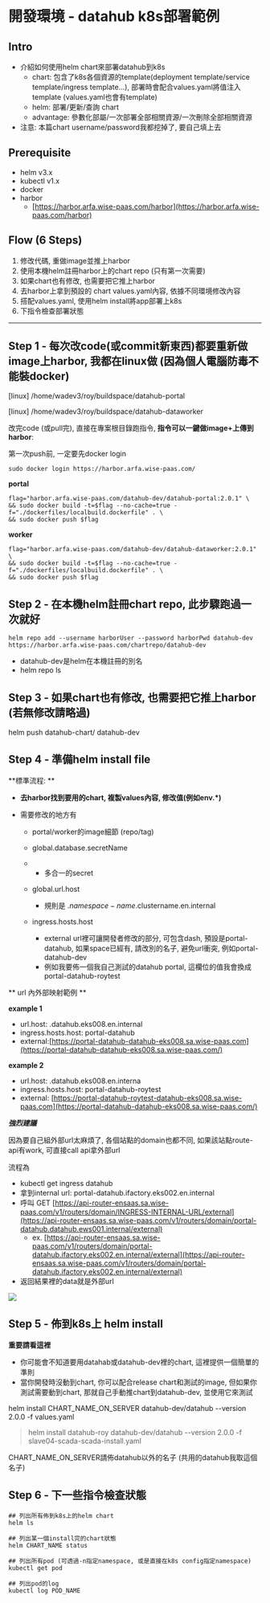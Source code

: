 # 開發環境 - datahub k8s部署範例

## Intro

* 介紹如何使用helm chart來部署datahub到k8s
  * chart: 包含了k8s各個資源的template\(deployment template/service template/ingress template...\), 部署時會配合values.yaml將值注入template \(values.yaml也會有template\)
  * helm: 部署/更新/查詢 chart
  * advantage: 參數化部屬/一次部署全部相關資源/一次刪除全部相關資源
* 注意: 本篇chart username/password我都挖掉了, 要自己填上去

## Prerequisite

* helm v3.x
* kubectl v1.x
* docker
* harbor
  * [https://harbor.arfa.wise-paas.com/harbor](https://harbor.arfa.wise-paas.com/harbor)

## Flow \(6 Steps\)

1. 修改代碼, 重做image並推上harbor
2. 使用本機helm註冊harbor上的chart repo \(只有第一次需要\)
3. 如果chart也有修改, 也需要把它推上harbor
4. 去harbor上拿到預設的 chart values.yaml內容, 依據不同環境修改內容
5. 搭配values.yaml, 使用helm install將app部署上k8s
6. 下指令檢查部署狀態

---

## Step 1 - 每次改code\(或commit新東西\)都要重新做image上harbor, 我都在linux做 \(因為個人電腦防毒不能裝docker\)

\[linux\] /home/wadev3/roy/buildspace/datahub-portal

\[linux\] /home/wadev3/roy/buildspace/datahub-dataworker

改完code \(或pull完\), 直接在專案根目錄跑指令, **指令可以一鍵做image+上傳到harbor**:

第一次push前, 一定要先docker login

```
sudo docker login https://harbor.arfa.wise-paas.com/
```

**portal**

```
flag="harbor.arfa.wise-paas.com/datahub-dev/datahub-portal:2.0.1" \
&& sudo docker build -t=$flag --no-cache=true -f="./dockerfiles/localbuild.dockerfile" . \
&& sudo docker push $flag
```

**worker**

```
flag="harbor.arfa.wise-paas.com/datahub-dev/datahub-dataworker:2.0.1" \
&& sudo docker build -t=$flag --no-cache=true -f="./dockerfiles/localbuild.dockerfile" . \
&& sudo docker push $flag
```

## Step 2 - 在本機helm註冊chart repo, 此步驟跑過一次就好

```
helm repo add --username harborUser --password harborPwd datahub-dev https://harbor.arfa.wise-paas.com/chartrepo/datahub-dev
```

* datahub-dev是helm在本機註冊的別名
* helm repo ls

## Step 3 - 如果chart也有修改, 也需要把它推上harbor \(若無修改請略過\)

helm push datahub-chart/ datahub-dev

## Step 4 - 準備helm install file

**標準流程: **

* **去harbor找到要用的chart, 複製values內容, 修改值\(例如env.\*\)**
* 需要修改的地方有

  * portal/worker的image細節 \(repo/tag\)
  * global.database.secretName
  * * 多合一的secret
  * global.url.host

    * 規則是 .$namespace-name.$clustername.en.internal

  * ingress.hosts.host

    * external url裡可讓開發者修改的部分, 可包含dash, 預設是portal-datahub, 如果space已經有, 請改別的名子, 避免url衝突, 例如portal-datahub-dev
    * 例如我要佈一個我自己測試的datahub portal, 這欄位的值我會換成portal-datahub-roytest

** url 內外部映射範例 **

**example 1**

* url.host: .datahub.eks008.en.internal
* ingress.hosts.host: portal-datahub
* external:[https://portal-datahub-datahub-eks008.sa.wise-paas.com](https://portal-datahub-datahub-eks008.sa.wise-paas.com/)

**example 2**

* url.host: .datahub.eks008.en.interna
* ingress.hosts.host: portal-datahub-roytest
* external: [https://portal-datahub-roytest-datahub-eks008.sa.wise-paas.com](https://portal-datahub-datahub-eks008.sa.wise-paas.com/)

_**強烈建議**_

因為要自己組外部url太麻煩了, 各個站點的domain也都不同, 如果該站點route-api有work, 可直接call api拿外部url

流程為

* kubectl get ingress datahub
* 拿到internal url: portal-datahub.ifactory.eks002.en.internal
* 呼叫 GET [https://api-router-ensaas.sa.wise-paas.com/v1/routers/domain/INGRESS-INTERNAL-URL/external](https://api-router-ensaas.sa.wise-paas.com/v1/routers/domain/portal-datahub.datahub.ews001.internal/external)
  * ex. [https://api-router-ensaas.sa.wise-paas.com/v1/routers/domain/portal-datahub.ifactory.eks002.en.internal/external](https://api-router-ensaas.sa.wise-paas.com/v1/routers/domain/portal-datahub.ifactory.eks002.en.internal/external)
* 返回結果裡的data就是外部url

![](/assets/03250321.PNG)

## Step 5 - 佈到k8s上 helm install

**重要請看這裡**

* 你可能會不知道要用datahab或datahub-dev裡的chart, 這裡提供一個簡單的準則
* 當你開發時沒動到chart, 你可以配合release chart和測試的image, 但如果你測試需要動到chart, 那就自己手動推chart到datahub-dev, 並使用它來測試

helm install CHART\_NAME\_ON\_SERVER datahub-dev/datahub --version 2.0.0 -f values.yaml

> helm install datahub-roy datahub-dev/datahub --version 2.0.0 -f slave04-scada-scada-install.yaml

CHART\_NAME\_ON\_SERVER請佈datahub以外的名子 \(共用的datahub我取這個名子\)

## Step 6 - 下一些指令檢查狀態

```
## 列出所有佈到k8s上的helm chart
helm ls

## 列出某一個install完的chart狀態
helm CHART_NAME status

## 列出所有pod (可透過-n指定namespace, 或是直接在k8s config指定namespace)
kubectl get pod

## 列出pod的log
kubectl log POD_NAME
```



